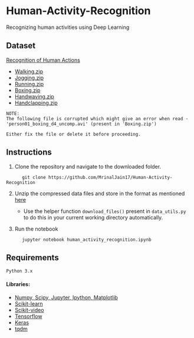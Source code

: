 # Human-Activity-Recognition
Recognizing human activities using Deep Learning

## Dataset
[Recognition of Human Actions](http://www.nada.kth.se/cvap/actions/)

- [Walking.zip](http://www.nada.kth.se/cvap/actions/walking.zip)
- [Jogging.zip](http://www.nada.kth.se/cvap/actions/jogging.zip)
- [Running.zip](http://www.nada.kth.se/cvap/actions/running.zip)
- [Boxing.zip](http://www.nada.kth.se/cvap/actions/boxing.zip)
- [Handwaving.zip](http://www.nada.kth.se/cvap/actions/handwaving.zip)
- [Handclapping.zip](http://www.nada.kth.se/cvap/actions/handclapping.zip)

```
NOTE:
The following file is corrupted which might give an error when read - 
'person01_boxing_d4_uncomp.avi' (present in 'Boxing.zip')

Either fix the file or delete it before proceeding.
```

## Instructions
1. Clone the repository and navigate to the downloaded folder.

  ```
		git clone https://github.com/MrinalJain17/Human-Activity-Recognition
  ```

2. Unzip the compressed data files and store in the format as mentioned [here](https://github.com/MrinalJain17/Human-Activity-Recognition/blob/master/Directory%20Structure%20for%20Data.txt)
	- Use the helper function `download_files()` present in `data_utils.py` to do this in your current working directory automatically.

3. Run the notebook

  ```
		jupyter notebook human_activity_recognition.ipynb
  ```

## Requirements
`Python 3.x`

#### Libraries:
- [Numpy, Scipy, Jupyter, Ipython, Matplotlib](https://scipy.org/install.html)
- [Scikit-learn](http://scikit-learn.org/stable/install.html)
- [Scikit-video](http://www.scikit-video.org/stable/)
- [Tensorflow](https://www.tensorflow.org/install/)
- [Keras](https://keras.io/#installation)
- [tqdm](https://pypi.python.org/pypi/tqdm#installation)
